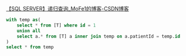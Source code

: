 

[【SQL SERVER】递归查询_MoFe1的博客-CSDN博客](https://blog.csdn.net/MoFe1/article/details/124429245)

```sql
with temp as(
	select * from [T] where id = 1
    union all
    select a.* from [T] a inner join temp on a.patientId = temp.id
)
select * from temp
```

